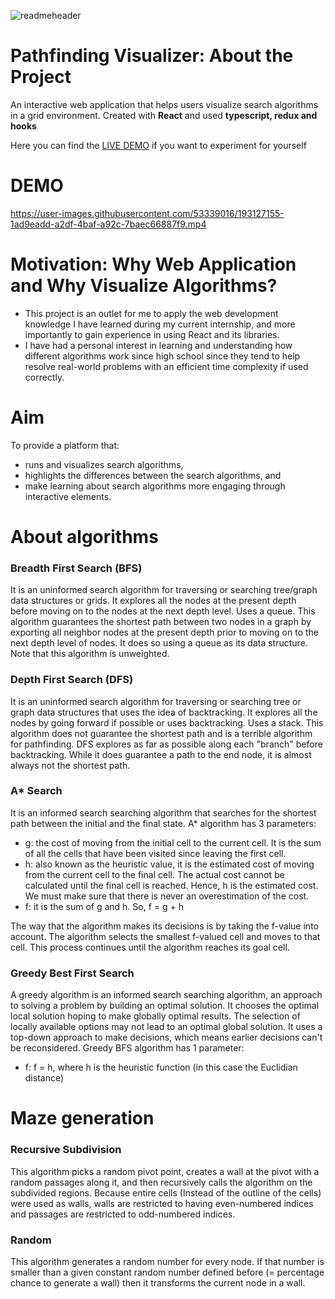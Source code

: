 ![readmeheader](https://user-images.githubusercontent.com/53339016/193127602-26864967-c964-455e-b296-154b151ef5e0.png)
# Pathfinding Visualizer: About the Project
An interactive web application that helps users visualize search algorithms in a grid environment. Created with **React** and used **typescript, redux and hooks**

Here you can find the [LIVE DEMO](https://alicehincu.github.io/Pathfinding-visualizer-react/) if you want to experiment for yourself 

# DEMO
https://user-images.githubusercontent.com/53339016/193127155-1ad9eadd-a2df-4baf-a92c-7baec66887f9.mp4

# Motivation: Why Web Application and Why Visualize Algorithms?
* This project is an outlet for me to apply the web development knowledge I have learned during my current internship, and more importantly to gain experience in using React and its libraries.
* I have had a personal interest in learning and understanding how different algorithms work since high school since they tend to help resolve real-world problems with an efficient time complexity if used correctly.

# Aim
To provide a platform that:
* runs and visualizes search algorithms,
* highlights the differences between the search algorithms, and
* make learning about search algorithms more engaging through interactive elements.

# About algorithms
### Breadth First Search (BFS) 
It is an uninformed search algorithm for traversing or searching tree/graph data structures or grids. It explores all the nodes at the present depth before moving on to the nodes at the next depth level. Uses a queue. This algorithm guarantees the shortest path between two nodes in a graph by exporting all neighbor nodes at the present depth prior to moving on to the next depth level of nodes. It does so using a queue as its data structure. Note that this algorithm is unweighted.

### Depth First Search (DFS)
It is an uninformed search algorithm for traversing or searching tree or graph data structures that uses the idea of backtracking. It explores all the nodes by going forward if possible or uses backtracking. Uses a stack. This algorithm does not guarantee the shortest path and is a terrible algorithm for pathfinding. DFS explores as far as possible along each "branch" before backtracking. While it does guarantee a path to the end node, it is almost always not the shortest path.

### A* Search
It is an informed search searching algorithm that searches for the shortest path between the initial and the final state. A* algorithm has 3 parameters:
* g: the cost of moving from the initial cell to the current cell. It is the sum of all the cells that have been visited since leaving the first cell.
* h: also known as the heuristic value, it is the estimated cost of moving from the current cell to the final cell. The actual cost cannot be calculated until the final cell is reached. Hence, h is the estimated cost. We must make sure that there is never an overestimation of the cost.
* f: it is the sum of g and h. So, f = g + h

The way that the algorithm makes its decisions is by taking the f-value into account. The algorithm selects the smallest f-valued cell and moves to that cell. This process continues until the algorithm reaches its goal cell.

### Greedy Best First Search
A greedy algorithm is an informed search searching algorithm, an approach to solving a problem by building an optimal solution. It chooses the optimal local solution hoping to make globally optimal results. The selection of locally available options may not lead to an optimal global solution. It uses a top-down approach to make decisions, which means earlier decisions can't be reconsidered. Greedy BFS algorithm has 1 parameter:
* f: f = h, where h is the heuristic function (in this case the Euclidian distance)

# Maze generation
### Recursive Subdivision
This algorithm picks a random pivot point, creates a wall at the pivot with a random passages along it, and then recursively calls the algorithm on the subdivided regions. Because entire cells (Instead of the outline of the cells) were used as walls, walls are restricted to having even-numbered indices and passages are restricted to odd-numbered indices.

### Random
This algorithm generates a random number for every node. If that number is smaller than a given constant random number defined before (= percentage chance to generate a wall) then it transforms the current node in a wall.
